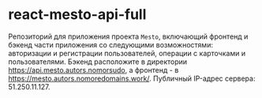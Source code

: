 # react-mesto-api-full
Репозиторий для приложения проекта `Mesto`, включающий фронтенд и бэкенд части приложения со следующими возможностями: авторизации и регистрации пользователей, операции с карточками и пользователями. 
Бэкенд расположите в директории https://api.mesto.autors.nomorsudo, а фронтенд - в https://mesto.autors.nomoredomains.work/.
Публичный IP-адрес сервера: 51.250.11.127.

